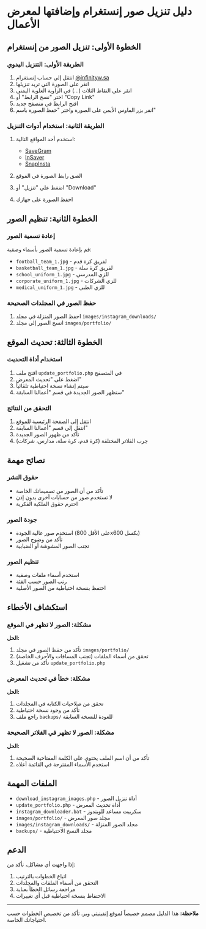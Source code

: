 # دليل تنزيل صور إنستغرام وإضافتها لمعرض الأعمال

## الخطوة الأولى: تنزيل الصور من إنستغرام

### الطريقة الأولى: التنزيل اليدوي
1. انتقل إلى حساب إنستغرام [@infinityw.sa](https://www.instagram.com/infinityw.sa)
2. انقر على الصورة التي تريد تنزيلها
3. انقر على النقاط الثلاث (...) في الزاوية العلوية اليمنى
4. اختر "نسخ الرابط" أو "Copy Link"
5. افتح الرابط في متصفح جديد
6. انقر بزر الماوس الأيمن على الصورة واختر "حفظ الصورة باسم"

### الطريقة الثانية: استخدام أدوات التنزيل
1. استخدم أحد المواقع التالية:
   - [SaveGram](https://savegram.app/ar)
   - [InSaver](https://insaver.net/ar/photo/)
   - [SnapInsta](https://snapinsta.to/ar/)

2. الصق رابط الصورة في الموقع
3. اضغط على "تنزيل" أو "Download"
4. احفظ الصورة على جهازك

## الخطوة الثانية: تنظيم الصور

### إعادة تسمية الصور
قم بإعادة تسمية الصور بأسماء وصفية:
- `football_team_1.jpg` - لفريق كرة قدم
- `basketball_team_1.jpg` - لفريق كرة سلة
- `school_uniform_1.jpg` - للزي المدرسي
- `corporate_uniform_1.jpg` - للزي الشركات
- `medical_uniform_1.jpg` - للزي الطبي

### حفظ الصور في المجلدات الصحيحة
1. احفظ الصور المنزلة في مجلد `images/instagram_downloads/`
2. انسخ الصور إلى مجلد `images/portfolio/`

## الخطوة الثالثة: تحديث الموقع

### استخدام أداة التحديث
1. افتح ملف `update_portfolio.php` في المتصفح
2. اضغط على "تحديث المعرض"
3. سيتم إنشاء نسخة احتياطية تلقائياً
4. ستظهر الصور الجديدة في قسم "أعمالنا السابقة"

### التحقق من النتائج
1. انتقل إلى الصفحة الرئيسية للموقع
2. انتقل إلى قسم "أعمالنا السابقة"
3. تأكد من ظهور الصور الجديدة
4. جرب الفلاتر المختلفة (كرة قدم، كرة سلة، مدارس، شركات)

## نصائح مهمة

### حقوق النشر
- تأكد من أن الصور من تصميماتك الخاصة
- لا تستخدم صور من حسابات أخرى بدون إذن
- احترم حقوق الملكية الفكرية

### جودة الصور
- استخدم صور عالية الجودة (على الأقل 800x600 بكسل)
- تأكد من وضوح الصور
- تجنب الصور المشوشة أو الضبابية

### تنظيم الصور
- استخدم أسماء ملفات وصفية
- رتب الصور حسب الفئة
- احتفظ بنسخة احتياطية من الصور الأصلية

## استكشاف الأخطاء

### مشكلة: الصور لا تظهر في الموقع
**الحل:**
1. تأكد من حفظ الصور في مجلد `images/portfolio/`
2. تحقق من أسماء الملفات (تجنب المسافات والأحرف الخاصة)
3. تأكد من تشغيل `update_portfolio.php`

### مشكلة: خطأ في تحديث المعرض
**الحل:**
1. تحقق من صلاحيات الكتابة في المجلدات
2. تأكد من وجود نسخة احتياطية
3. راجع ملف `backups/` للعودة للنسخة السابقة

### مشكلة: الصور لا تظهر في الفلاتر الصحيحة
**الحل:**
1. تأكد من أن اسم الملف يحتوي على الكلمة المفتاحية الصحيحة
2. استخدم الأسماء المقترحة في القائمة أعلاه

## الملفات المهمة

- `download_instagram_images.php` - أداة تنزيل الصور
- `update_portfolio.php` - أداة تحديث المعرض
- `instagram_downloader.bat` - سكريبت مساعد للويندوز
- `images/portfolio/` - مجلد صور المعرض
- `images/instagram_downloads/` - مجلد الصور المنزلة
- `backups/` - مجلد النسخ الاحتياطية

## الدعم

إذا واجهت أي مشاكل، تأكد من:
1. اتباع الخطوات بالترتيب
2. التحقق من أسماء الملفات والمجلدات
3. مراجعة رسائل الخطأ بعناية
4. الاحتفاظ بنسخة احتياطية قبل أي تغييرات

---
**ملاحظة:** هذا الدليل مصمم خصيصاً لموقع إنفينيتي وير. تأكد من تخصيص الخطوات حسب احتياجاتك الخاصة.
